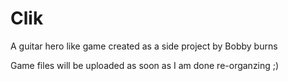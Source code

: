 # Clik
A guitar hero like game created as a side project by Bobby burns

Game files will be uploaded as soon as I am done re-organzing ;)
